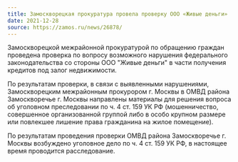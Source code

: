 ```yaml
---
title: Замоскворецкая прокуратура провела проверку ООО «Живые деньги»
date: 2021-12-28
source: https://zamos.ru/news/26878/
---
```


Замоскворецкой межрайонной прокуратурой по обращению граждан проведена проверка по вопросу возможного нарушения федерального законодательства со стороны ООО "Живые деньги" в части получения кредитов под залог недвижимости.

По результатам проверки, в связи с выявленными нарушениями, Замоскворецким межрайонным прокурором г. Москвы в ОМВД района Замоскворечье г. Москвы направлены материалы для решения вопроса об уголовном преследовании по ч. 4 ст. 159 УК РФ (мошенничество, совершенное организованной группой либо в особо крупном размере или повлекшее лишение права гражданина на жилое помещение).

По результатам проведения проверки ОМВД района Замоскворечье г. Москвы возбуждено уголовное дело по ч. 4 ст. 159 УК РФ, в настоящее время проводится расследование.